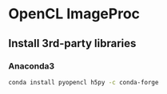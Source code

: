 # OpenCL ImageProc

## Install 3rd-party libraries

### Anaconda3

```bash
conda install pyopencl h5py -c conda-forge
```

